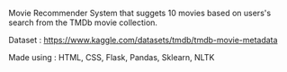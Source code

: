 Movie Recommender System that suggets 10 movies based on users's search from the TMDb movie collection.

Dataset : https://www.kaggle.com/datasets/tmdb/tmdb-movie-metadata

Made using : HTML, CSS, Flask, Pandas, Sklearn, NLTK

